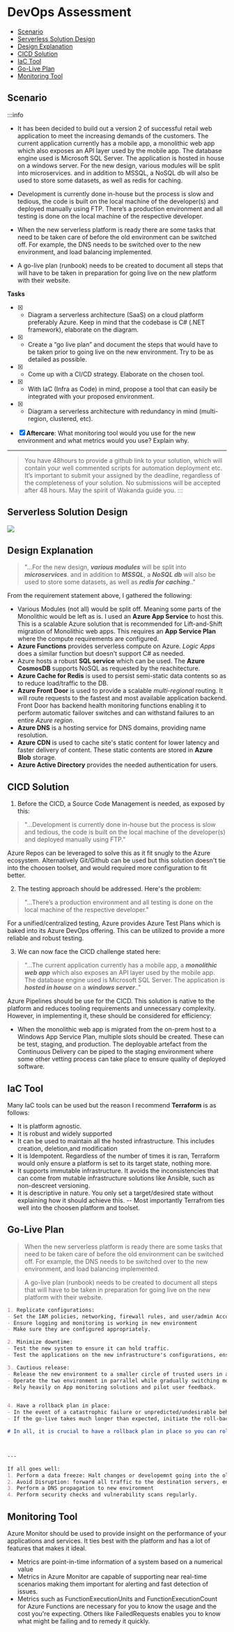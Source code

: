 
DevOps Assessment
===

<!--ts-->
   * [Scenario](#Scenario)
   * [Serverless Solution Design](#Serverless-Solution-Design)
   * [Design Explanation](#Design-Explanation)
   * [CICD Solution](#CICD-Solution)
   * [IaC Tool](#IaC-Tool)
   * [Go-Live Plan](#Go-Live-Plan)
   * [Monitoring Tool](#Monitoring-Tool)
<!--te-->


Scenario
---
:::info
- It has been decided to build out a version 2 of successful retail web application to meet the increasing demands of the customers. The current application currently has a mobile app, a monolithic web app which also exposes an API layer used by the mobile app. The database engine used is Microsoft SQL Server. The application is hosted in house on a windows server. For the new design, various modules will be split into microservices. and in addition to MSSQL, a NoSQL db will also be used to store some datasets, as well as redis for caching.
- Development is currently done in-house but the process is slow and tedious, the code is built on the local machine of the developer(s) and deployed manually using FTP. There’s a production environment and all testing is done on the local machine of the respective developer.

- When the new serverless platform is ready there are some tasks that need to be taken care of before the old environment can be switched off. For example, the DNS needs to be switched over to the new environment, and load balancing implemented.
- A go-live plan (runbook) needs to be created to document all steps that will have to be taken in preparation for going live on the new platform with their website.

**Tasks**
- [x] * Diagram a serverless architecture (SaaS) on a cloud platform preferably Azure. Keep in mind that the codebase is C# (.NET framework), elaborate on the diagram.
- [x] * Create a “go live plan” and document the steps that would have to be taken prior to going live on the new environment. Try to be as detailed as possible.
- [x] * Come up with a CI/CD strategy. Elaborate on the chosen tool.
- [x] * With IaC (Infra as Code) in mind, propose a tool that can easily be integrated with your proposed environment.
- [x] * Diagram a serverless architecture with redundancy in mind (multi-region, clustered, etc).

- [x] **Aftercare**: 
What monitoring tool would you use for the new environment and what metrics would you use? Explain why.
***
>You have 48hours to provide a github link to your solution, which will contain your well commented scripts for automation deployment etc. It’s important to submit your assigned by the deadline, regardless of the completeness of your solution. No submissions will be accepted after 48 hours.
May the spirit of Wakanda guide you.
:::



Serverless Solution Design
---
![](https://i.imgur.com/BAPpA5J.png)


Design Explanation 
---


> "...For the new design, ***various modules*** will be split into ***microservices***. and in addition to ***MSSQL***, a ***NoSQL db*** will also be used to store some datasets, as well as ***redis for caching***.." 

From the requirement statement above, I gathered the following:  
- Various Modules (not all) would be split off. Meaning some parts of the Monolithic would be left as is. I used an **Azure App Service** to host this. This is a scalable Azure solution that is recommended for Lift-and-Shift migration of Monolithic web apps. This requires an **App Service Plan** where the compute requirements are configured.
- **Azure Functions** provides serverless compute on Azure. *Logic Apps* does a similar function but doesn't support C# as needed. 
- Azure hosts a robust **SQL service** which can be used. The **Azure CosmosDB** supports NoSQL as requested by the reachitecture.
- **Azure Cache for Redis** is used to persist semi-static data contents so as to reduce load/traffic to the DB. 
-  **Azure Front Door** is used to provide a scalable *multi-regional* routing. It will route requests to the fastest and most available application backend. Front Door has  backend health monitoring functions enabling it to perform automatic failover switches and can withstand failures to an entire *Azure region*.
- **Azure DNS** is a hosting service for DNS domains, providing name resolution.
- **Azure CDN** is used to cache site's static content for lower latency and faster delivery of content. These static contents are stored in **Azure Blob** storage.   
- **Azure Active Directory** provides the needed authentication for users.


CICD Solution
---
1. Before the CICD, a Source Code Management is needed, as exposed by this:

> "...Development is currently done in-house but the process is slow and tedious, the code is built on the local machine of the developer(s) and deployed manually using FTP." 

Azure Repos can be leveraged to solve this as it fit snugly to the Azure ecosystem. Alternatively Git/Github can be used but this solution doesn't tie into the choosen toolset, and would required more configuration to fit better.

2. The testing approach should be addressed. Here's the problem:

> "...There’s a production environment and all testing is done on the local machine of the respective developer."

For a unified/centralized testing, Azure provides Azure Test Plans which is baked into its Azure DevOps offering. This can be utilized to provide a more reliable and robust testing.

3. We can now face the CICD challenge stated here:
> "...The current application currently has a mobile app, a ***monolithic web app*** which also exposes an API layer used by the mobile app. The database engine used is Microsoft SQL Server. The application is ***hosted in house*** on a ***windows server***.."

Azure Pipelines should be use for the CICD. This solution is native to the platform and reduces tooling requirements and unnecessary complexity. However, in implementing it, these should be considered for efficiency:

- When the monolithic web app is migrated from the on-prem host to a Windows App Service Plan, multiple slots should be created. These can be test, staging, and production. The deployable artefact from the Continuous Delivery can be piped to the staging environment where some other vetting process can take place to ensure quality of deployed software.  

IaC Tool
---
Many IaC tools can be used but the reason I recommend **Terraform** is as follows:
- It is platform agnostic.
- It is robust and widely supported
- It can be used to maintain all the hosted infrastructure. This includes creation, deletion,and  modification
- It is Idempotent. Regardless of the number of times it is ran, Terraform would only ensure a platform is set to its target state, nothing more.
- It supports immutable infrastructure. It avoids the inconsistencies that can come from mutable infrastructure solutions like Ansible, such as non-descreet versioning. 
- It is descriptive in nature. You only set a target/desired state without explaining how it should achieve this.
-- Most importantly Terrafrom ties well into the choosen platform and toolset.

Go-Live Plan
---


> When the new serverless platform is ready there are some tasks that need to be taken care of before the old environment can be switched off. For example, the DNS needs to be switched over to the new environment, and load balancing implemented.

> A go-live plan (runbook) needs to be created to document all steps that will have to be taken in preparation for going live on the new platform with their website.


```markdown
1. Replicate configurations:
- Set the IAM policies, networking, firewall rules, and user/admin Accounts. 
- Ensure logging and monitoring is working in new environment 
- Make sure they are configured appropriately.

2. Minimize downtime:
- Test the new system to ensure it can hold traffic.
- Test the applications on the new infrastructure's configurations, ensuring that they have access to their databases, file shares, web servers, load balancers, Active Directory servers, etc.

3. Cautious release:
- Release the new environment to a smaller circle of trusted users in a pilot roll-over event. 
- Operate the two environment in parrallel while gradually switching more traffic to the new environment. 
- Rely heavily on App monitoring solutions and pilot user feedback.


4. Have a rollback plan in place:
- In the event of a catastrophic failure or unpredicted/undesirable behavior of the new event, redirect traffic back to old system. 
- If the go-live takes much longer than expected, initiate the roll-back plan. 

# In all, it is crucial to have a rollback plan in place so you can roll back to your old environment. This flexibility during go-live can help you prevent costly downtimes and breaches of service agreements.



---

If all goes well:
1. Perform a data freeze: Halt changes or developemnt going into the old environment. You might need to perform a final data sync of the last changes. 
2. Avoid Disruption: forward all traffic to the destination servers, ensuring that all users are immediately directed to the new environment. This avoids a potentially lengthy wait for DNS propagation.
3. Perform a DNS propagation to new environment 
4. Perform security checks and vulnerability scans regularly. 
```

Monitoring Tool
---
Azure Monitor should be used to provide insight on the performance of your applications and services. It ties best with the platform and has a lot of features that makes it ideal. 
- Metrics are point-in-time information of a system based on a numerical value
- Metrics in Azure Monitor are capable of supporting near real-time scenarios making them important for alerting and fast detection of issues.
- Metrics such as FunctionExecutionUnits and FunctionExecutionCount for Azure Functions are necessary for you to know the usage and the cost you're expecting. Others like FailedRequests enables you to know what might be failing and to remedy it quickly.
